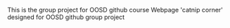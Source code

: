 This is the group project for OOSD github course
Webpage 'catnip corner' designed for OOSD github group project